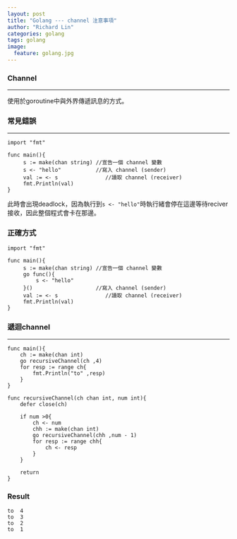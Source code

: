 ```yaml
---
layout: post
title: "Golang --- channel 注意事項"
author: "Richard Lin"
categories: golang
tags: golang
image:
  feature: golang.jpg
---
```


### Channel
* * *
使用於goroutine中與外界傳遞訊息的方式。

### 常見錯誤
* * *
```golang
import "fmt"

func main(){
     s := make(chan string) //宣告一個 channel 變數
     s <- "hello"           //寫入 channel (sender)
     val := <- s               //讀取 channel (receiver)
     fmt.Println(val)
}
```
此時會出現deadlock，因為執行到`s <- "hello"`時執行緒會停在這邊等待reciver接收，因此整個程式會卡在那邊。<br>

### 正確方式
```golang
import "fmt"

func main(){
     s := make(chan string) //宣告一個 channel 變數
     go func(){
         s <- "hello"
     }()                    //寫入 channel (sender)
     val := <- s               //讀取 channel (receiver)
     fmt.Println(val)
}
```

### 遞迴channel
* * *
``` golang
func main(){
    ch := make(chan int)
    go recursiveChannel(ch ,4)
    for resp := range ch{
        fmt.Println("to" ,resp)
    }
}

func recursiveChannel(ch chan int, num int){
    defer close(ch)

    if num >0{
        ch <- num
        chh := make(chan int)
        go recursiveChannel(chh ,num - 1)
        for resp := range chh{
            ch <- resp 
        }
    }

    return 
}
```

### Result
```golang
to  4
to  3
to  2
to  1
```